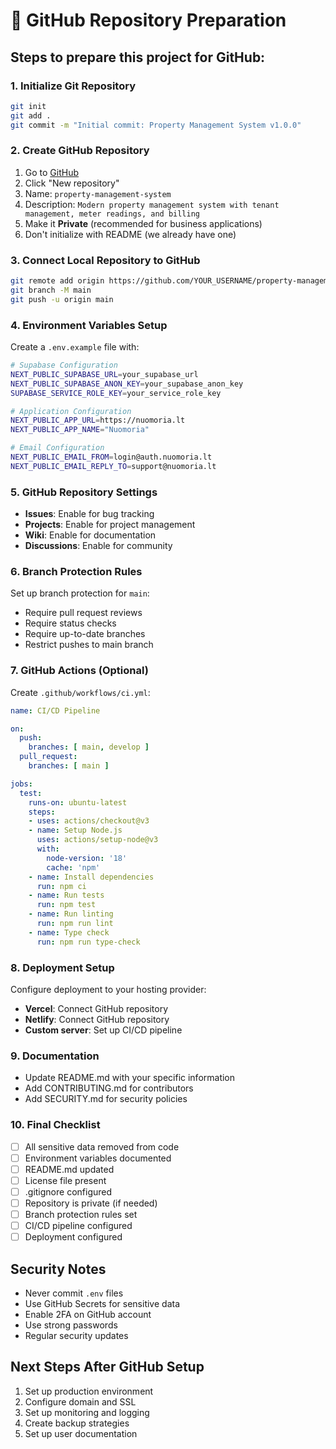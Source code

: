 # 🚀 GitHub Repository Preparation

## Steps to prepare this project for GitHub:

### 1. Initialize Git Repository
```bash
git init
git add .
git commit -m "Initial commit: Property Management System v1.0.0"
```

### 2. Create GitHub Repository
1. Go to [GitHub](https://github.com)
2. Click "New repository"
3. Name: `property-management-system`
4. Description: `Modern property management system with tenant management, meter readings, and billing`
5. Make it **Private** (recommended for business applications)
6. Don't initialize with README (we already have one)

### 3. Connect Local Repository to GitHub
```bash
git remote add origin https://github.com/YOUR_USERNAME/property-management-system.git
git branch -M main
git push -u origin main
```

### 4. Environment Variables Setup
Create a `.env.example` file with:
```bash
# Supabase Configuration
NEXT_PUBLIC_SUPABASE_URL=your_supabase_url
NEXT_PUBLIC_SUPABASE_ANON_KEY=your_supabase_anon_key
SUPABASE_SERVICE_ROLE_KEY=your_service_role_key

# Application Configuration
NEXT_PUBLIC_APP_URL=https://nuomoria.lt
NEXT_PUBLIC_APP_NAME="Nuomoria"

# Email Configuration
NEXT_PUBLIC_EMAIL_FROM=login@auth.nuomoria.lt
NEXT_PUBLIC_EMAIL_REPLY_TO=support@nuomoria.lt
```

### 5. GitHub Repository Settings
- **Issues**: Enable for bug tracking
- **Projects**: Enable for project management
- **Wiki**: Enable for documentation
- **Discussions**: Enable for community

### 6. Branch Protection Rules
Set up branch protection for `main`:
- Require pull request reviews
- Require status checks
- Require up-to-date branches
- Restrict pushes to main branch

### 7. GitHub Actions (Optional)
Create `.github/workflows/ci.yml`:
```yaml
name: CI/CD Pipeline

on:
  push:
    branches: [ main, develop ]
  pull_request:
    branches: [ main ]

jobs:
  test:
    runs-on: ubuntu-latest
    steps:
    - uses: actions/checkout@v3
    - name: Setup Node.js
      uses: actions/setup-node@v3
      with:
        node-version: '18'
        cache: 'npm'
    - name: Install dependencies
      run: npm ci
    - name: Run tests
      run: npm test
    - name: Run linting
      run: npm run lint
    - name: Type check
      run: npm run type-check
```

### 8. Deployment Setup
Configure deployment to your hosting provider:
- **Vercel**: Connect GitHub repository
- **Netlify**: Connect GitHub repository
- **Custom server**: Set up CI/CD pipeline

### 9. Documentation
- Update README.md with your specific information
- Add CONTRIBUTING.md for contributors
- Add SECURITY.md for security policies

### 10. Final Checklist
- [ ] All sensitive data removed from code
- [ ] Environment variables documented
- [ ] README.md updated
- [ ] License file present
- [ ] .gitignore configured
- [ ] Repository is private (if needed)
- [ ] Branch protection rules set
- [ ] CI/CD pipeline configured
- [ ] Deployment configured

## Security Notes
- Never commit `.env` files
- Use GitHub Secrets for sensitive data
- Enable 2FA on GitHub account
- Use strong passwords
- Regular security updates

## Next Steps After GitHub Setup
1. Set up production environment
2. Configure domain and SSL
3. Set up monitoring and logging
4. Create backup strategies
5. Set up user documentation






